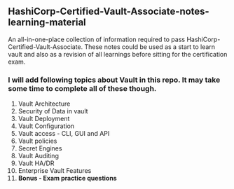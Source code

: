 ## HashiCorp-Certified-Vault-Associate-notes-learning-material
An all-in-one-place collection of information required to pass HashiCorp-Certified-Vault-Associate. These notes could be used as a start to learn vault and also as a revision of all learnings before sitting for the certification exam.


### I will add following topics about Vault in this repo. It may take some time to complete all of these though.

1. Vault Architecture
2. Security of Data in vault
3. Vault Deployment
4. Vault Configuration
5. Vault access - CLI, GUI and API
6. Vault policies
7. Secret Engines
8. Vault Auditing
9. Vault HA/DR
10. Enterprise Vault Features
11. **Bonus - Exam practice questions**
